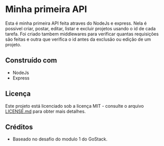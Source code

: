 # Minha primeira API

Esta é minha primeira API feita atraves do NodeJs e express. Nela é possivel criar, postar, editar, listar e excluir projetos usando o id de cada tarefa. Foi criado tambem middlewares para verificar quantas requisições são feitas e outra que verifica o id antes da exclusão ou edição de um projeto.

## Construído com

* NodeJs
* Express

## Licença

Este projeto está licenciado sob a licença MIT - consulte o arquivo [LICENSE.md](LICENSE.md) para obter mais detalhes.

## Créditos

* Baseado no desafio do modulo 1 do GoStack.
